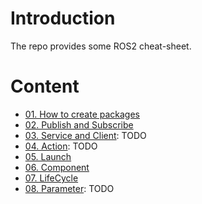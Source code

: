 # Introduction

The repo provides some ROS2 cheat-sheet.

# Content

* [01. How to create packages](01.Packages)
* [02. Publish and Subscribe](02.PublishSubscribe)
* [03. Service and Client](03.ServiceClient): TODO
* [04. Action](04.Action): TODO
* [05. Launch](05.Launch)
* [06. Component](06.Component)
* [07. LifeCycle](07.LifeCycle)
* [08. Parameter](08.Parameter): TODO